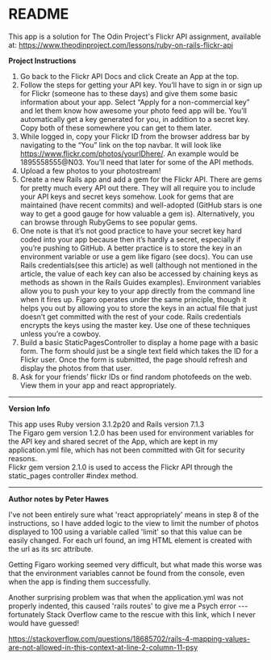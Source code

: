 # README

This app is a solution for The Odin Project's Flickr API assignment, available at: https://www.theodinproject.com/lessons/ruby-on-rails-flickr-api

**Project Instructions**

1) Go back to the Flickr API Docs and click Create an App at the top.  
2) Follow the steps for getting your API key. You’ll have to sign in or sign up for Flickr (someone has to these days) and give them some basic information about your app. Select “Apply for a non-commercial key” and let them know how awesome your photo feed app will be. You’ll automatically get a key generated for you, in addition to a secret key. Copy both of these somewhere you can get to them later.  
3) While logged in, copy your Flickr ID from the browser address bar by navigating to the “You” link on the top navbar. It will look like https://www.flickr.com/photos/yourIDhere/. An example would be 1895558555@N03. You’ll need that later for some of the API methods.  
4) Upload a few photos to your photostream!  
5) Create a new Rails app and add a gem for the Flickr API. There are gems for pretty much every API out there. They will all require you to include your API keys and secret keys somehow. Look for gems that are maintained (have recent commits) and well-adopted (GitHub stars is one way to get a good gauge for how valuable a gem is). Alternatively, you can browse through RubyGems to see popular gems.  
6) One note is that it’s not good practice to have your secret key hard coded into your app because then it’s hardly a secret, especially if you’re pushing to GitHub. A better practice is to store the key in an environment variable or use a gem like figaro (see docs). You can use Rails credentials(see this article) as well (although not mentioned in the article, the value of each key can also be accessed by chaining keys as methods as shown in the Rails Guides examples). Environment variables allow you to push your key to your app directly from the command line when it fires up. Figaro operates under the same principle, though it helps you out by allowing you to store the keys in an actual file that just doesn’t get committed with the rest of your code. Rails credentials encrypts the keys using the master key. Use one of these techniques unless you’re a cowboy.  
7) Build a basic StaticPagesController to display a home page with a basic form. The form should just be a single text field which takes the ID for a Flickr user. Once the form is submitted, the page should refresh and display the photos from that user.  
8) Ask for your friends’ flickr IDs or find random photofeeds on the web. View them in your app and react appropriately.  

---------------------------------  

**Version Info**

This app uses Ruby version 3.1.2p20 and Rails version 7.1.3  
The Figaro gem version 1.2.0 has been used for environment variables for the API key and shared secret of the App, which are kept in my application.yml file, which has
not been committed with Git for security reasons.  
Flickr gem version 2.1.0 is used to access the Flickr API through the static_pages controller #index method.  

---------------------------------

**Author notes by Peter Hawes**

I've not been entirely sure what 'react appropriately' means in step 8 of the instructions, so I have added logic to the view to limit the number of photos displayed to 100 using a variable called 'limit' so that this value can be easily changed. For each url found, an img HTML element is created with the url as its src attribute.

Getting Figaro working seemed very difficult, but what made this worse was that the environment variables cannot be found from the console, even when the app is finding them successfully. 

Another surprising problem was that when the application.yml was not properly indented, this caused 'rails routes' to give me a Psych error --- fortunately Stack Overflow came to the rescue with this link, which I never would have guessed!

https://stackoverflow.com/questions/18685702/rails-4-mapping-values-are-not-allowed-in-this-context-at-line-2-column-11-psy

